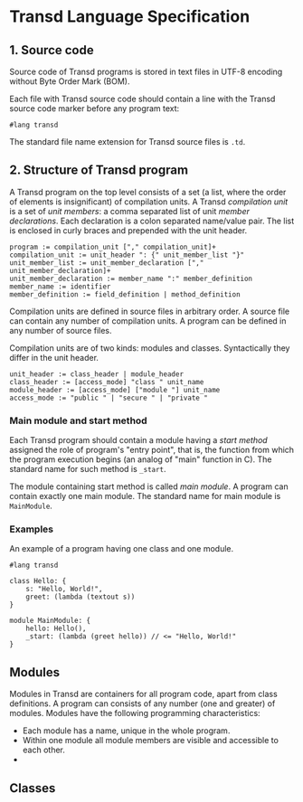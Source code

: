 # Transd Language Specification

## 1. Source code

Source code of Transd programs is stored in text files in UTF-8 encoding without Byte Order Mark (BOM).

Each file with Transd source code should contain a line with the Transd source code marker before any program text:

```
#lang transd
```

The standard file name extension for Transd source files is `.td`.

## 2. Structure of Transd program

A Transd program on the top level consists of a set (a list, where the order of elements is insignificant) of compilation units. A Transd _compilation unit_ is a set of _unit members_: a comma separated list of unit _member declarations_. Each declaration is a colon separated name/value pair. The list is enclosed in curly braces and prepended with the unit header.

```
program := compilation_unit ["," compilation_unit]+
compilation_unit := unit_header ": {" unit_member_list "}"
unit_member_list := unit_member_declaration ["," unit_member_declaration]+
unit_member_declaration := member_name ":" member_definition
member_name := identifier
member_definition := field_definition | method_definition
```

Compilation units are defined in source files in arbitrary order. A source file can contain any
number of compilation units. A program can be defined in any number of source files.

Compilation units are of two kinds: modules and classes. Syntactically they differ in the unit header.

```
unit_header := class_header | module_header
class_header := [access_mode] "class " unit_name
module_header := [access_mode] ["module "] unit_name
access_mode := "public " | "secure " | "private "
```

### Main module and start method

Each Transd program should contain a module having a _start method_ assigned the role of program's "entry point", that is, the function from which the program execution begins (an analog of "main" function in C). The standard name for such method is `_start`.

The module containing start method is called _main module_. A program can contain exactly one main module. The standard name for main module is `MainModule`.


### Examples
An example of a program having one class and one module.

```
#lang transd

class Hello: {
    s: "Hello, World!",
    greet: (lambda (textout s))
}

module MainModule: {
    hello: Hello(),
    _start: (lambda (greet hello)) // <= "Hello, World!"
}
```


## Modules
Modules in Transd are containers for all program code, apart from class definitions. A program can consists of any number (one and greater) of modules. Modules have the following programming characteristics:

* Each module has a name, unique in the whole program.
* Within one module all module members are visible and accessible to each other.
* 

## Classes





